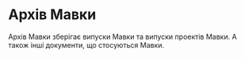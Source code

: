 # Архів Мавки

<subject>Архів Мавки</subject> зберігає випуски <subject>Мавки</subject> <keyword>та</keyword> випуски
проектів <subject>Мавки</subject>. А
також інші документи, що стосуються
<subject>Мавки</subject>.